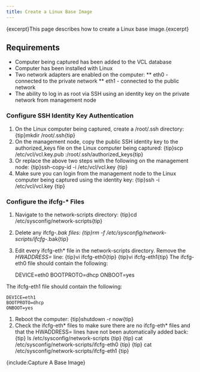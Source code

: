 ```yaml
---
title: Create a Linux Base Image
---
```


{excerpt}This page describes how to create a Linux base image.{excerpt}


<a name="CreateaLinuxBaseImage-Requirements"></a>
## Requirements

* Computer being captured has been added to the VCL database
* Computer has been installed with Linux
* Two network adapters are enabled on the computer:
** eth0 - connected to the private network
** eth1 - connected to the public network
* The ability to log in as root via SSH using an identity key on the
private network from management node

<a name="CreateaLinuxBaseImage-ConfigureSSHIdentityKeyAuthentication"></a>
### Configure SSH Identity Key Authentication

1. On the Linux computer being captured, create a /root/.ssh directory:
{tip}mkdir /root/.ssh{tip}
1. On the management node, copy the public SSH identity key to the
authorized_keys file on the Linux computer being captured:
{tip}scp /etc/vcl/vcl.key.pub <hostname or IP
address>:/root/.ssh/authorized_keys{tip}
1. Or replace the above two steps with the following on the management node:
{tip}ssh-copy-id \-i /etc/vcl/vcl.key <hostname or IP address>{tip}
1. Make sure you can login from the management node to the Linux computer
being captured using the identity key:
{tip}ssh \-i /etc/vcl/vcl.key <hostname or IP address>{tip}

<a name="CreateaLinuxBaseImage-Configuretheifcfg-\*Files"></a>
### Configure the ifcfg-\* Files

1. Navigate to the network-scripts directory:
{tip}cd /etc/sysconfig/network-scripts{tip}
1. Delete any ifcfg-*.bak files:
{tip}rm \-f /etc/sysconfig/network-scripts/ifcfg-*.bak{tip}
1. Edit every ifcfg-eth\* file in the network-scripts directory. Remove the
*HWADDRESS=* line:
{tip}vi ifcfg-eth0{tip}
{tip}vi ifcfg-eth1{tip}
The ifcfg-eth0 file should contain the following:

    DEVICE=eth0
    BOOTPROTO=dhcp
    ONBOOT=yes

The ifcfg-eth1 file should contain the following:

    DEVICE=eth1
    BOOTPROTO=dhcp
    ONBOOT=yes

1. Reboot the computer:
{tip}shutdown \-r now{tip}
1. Check the ifcfg-eth\* files to make sure there are no ifcfg-eth\* files
and that the HWADDRESS= lines have not been automatically added back:
{tip}
ls /etc/sysconfig/network-scripts
{tip}
{tip}
cat /etc/sysconfig/network-scripts/ifcfg-eth0
{tip}
{tip}
cat /etc/sysconfig/network-scripts/ifcfg-eth1
{tip}

{include:Capture A Base Image}
